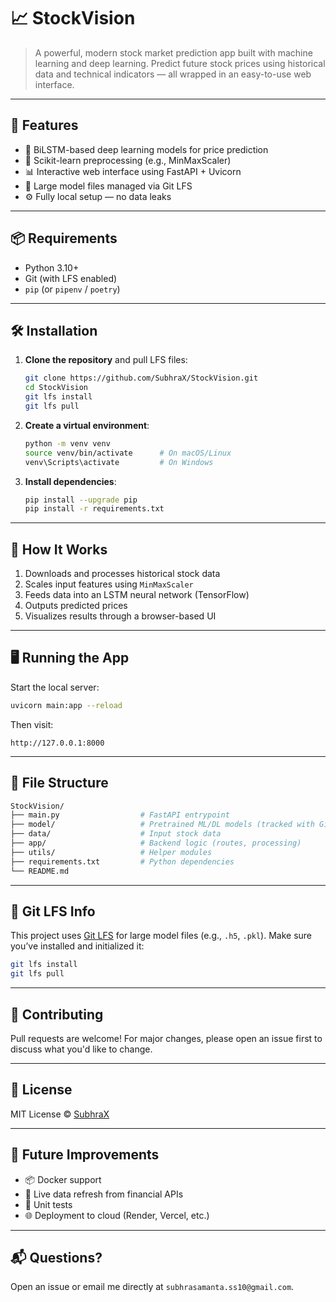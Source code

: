 # 📈 StockVision

> A powerful, modern stock market prediction app built with machine learning and deep learning. Predict future stock prices using historical data and technical indicators — all wrapped in an easy-to-use web interface.

---

## 🚀 Features

- 🔮 BiLSTM-based deep learning models for price prediction
- 🧠 Scikit-learn preprocessing (e.g., MinMaxScaler)
- 📊 Interactive web interface using FastAPI + Uvicorn
- 💾 Large model files managed via Git LFS
- ⚙️ Fully local setup — no data leaks

---

## 📦 Requirements

- Python 3.10+
- Git (with LFS enabled)
- `pip` (or `pipenv` / `poetry`)

---

## 🛠️ Installation

1. **Clone the repository** and pull LFS files:
   ```bash
   git clone https://github.com/SubhraX/StockVision.git
   cd StockVision
   git lfs install
   git lfs pull


2. **Create a virtual environment**:

   ```bash
   python -m venv venv
   source venv/bin/activate      # On macOS/Linux
   venv\Scripts\activate         # On Windows
   ```

3. **Install dependencies**:

   ```bash
   pip install --upgrade pip
   pip install -r requirements.txt
   ```

---

## 🧠 How It Works

1. Downloads and processes historical stock data
2. Scales input features using `MinMaxScaler`
3. Feeds data into an LSTM neural network (TensorFlow)
4. Outputs predicted prices
5. Visualizes results through a browser-based UI

---

## 🖥️ Running the App

Start the local server:

```bash
uvicorn main:app --reload
```

Then visit:

```
http://127.0.0.1:8000
```

---

## 📁 File Structure

```bash
StockVision/
├── main.py                  # FastAPI entrypoint
├── model/                   # Pretrained ML/DL models (tracked with Git LFS)
├── data/                    # Input stock data
├── app/                     # Backend logic (routes, processing)
├── utils/                   # Helper modules
├── requirements.txt         # Python dependencies
└── README.md
```

---

## 🧩 Git LFS Info

This project uses [Git LFS](https://git-lfs.github.com/) for large model files (e.g., `.h5`, `.pkl`). Make sure you’ve installed and initialized it:

```bash
git lfs install
git lfs pull
```

---

## 🤝 Contributing

Pull requests are welcome! For major changes, please open an issue first to discuss what you'd like to change.

---

## 📜 License

MIT License © [SubhraX](https://github.com/SubhraX)

---

## 🧠 Future Improvements

* 📦 Docker support
* 🔄 Live data refresh from financial APIs
* 🧪 Unit tests
* 🌐 Deployment to cloud (Render, Vercel, etc.)

---

## 📬 Questions?

Open an issue or email me directly at `subhrasamanta.ss10@gmail.com`.

